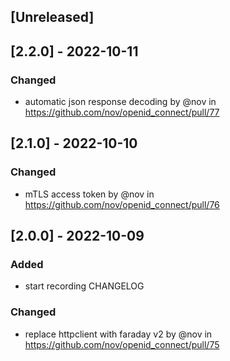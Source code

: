 ## [Unreleased]

## [2.2.0] - 2022-10-11

### Changed

- automatic json response decoding by @nov in https://github.com/nov/openid_connect/pull/77

## [2.1.0] - 2022-10-10

### Changed

- mTLS access token by @nov in https://github.com/nov/openid_connect/pull/76

## [2.0.0] - 2022-10-09

### Added

- start recording CHANGELOG

### Changed

- replace httpclient with faraday v2 by @nov in https://github.com/nov/openid_connect/pull/75